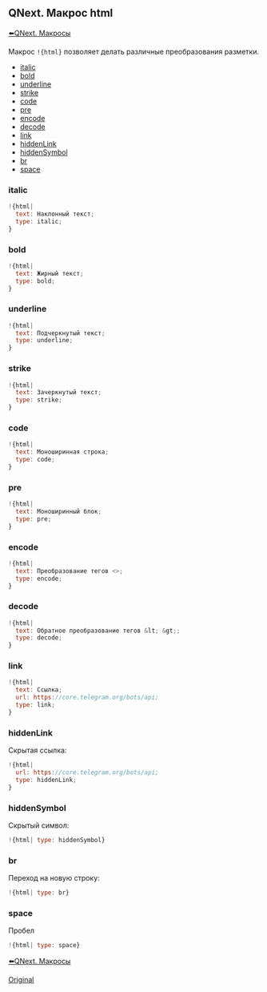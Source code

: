 ## QNext. Макрос html

[⬅️QNext. Макросы](/docs-test/macros)



Макрос `!{html}` позволяет делать различные преобразования разметки.
* [italic](#italic)
* [bold](#bold)
* [underline](#underline)
* [strike](#strike)
* [code](#code)
* [pre](#pre)
* [encode](#encode)
* [decode](#decode)
* [link](#link)
* [hiddenLink](#hiddenlink)
* [hiddenSymbol](#hiddensymbol)
* [br](#br)
* [space](#space)
### italic
```js 
!{html|
  text: Наклонный текст;
  type: italic;
}
```
### bold
```js 
!{html|
  text: Жирный текст;
  type: bold;
}
```
### underline
```js 
!{html|
  text: Подчеркнутый текст;
  type: underline;
}
```
### strike
```js 
!{html|
  text: Зачеркнутый текст;
  type: strike;
}
```
### code
```js 
!{html|
  text: Моноширинная строка;
  type: code;
}
```
### pre
```js 
!{html|
  text: Моноширинный блок;
  type: pre;
}
```
### encode
```js 
!{html|
  text: Преобразование тегов <>;
  type: encode;
}
```
### decode
```js 
!{html|
  text: Обратное преобразование тегов &lt; &gt;;
  type: decode;
}
```
### link
```js 
!{html|
  text: Ссылка;
  url: https://core.telegram.org/bots/api;
  type: link;
}
```
### hiddenLink

Скрытая ссылка:
```js 
!{html|
  url: https://core.telegram.org/bots/api;
  type: hiddenLink;
}
```
### hiddenSymbol

Скрытый символ:
```js 
!{html| type: hiddenSymbol}
```
### br

Переход на новую строку:
```js 
!{html| type: br}
```
### space

Пробел
```js 
!{html| type: space}
```



[⬅️QNext. Макросы](/docs-test/macros)













  
[Original](https://telegra.ph/QNext-Macros-html-05-13)
